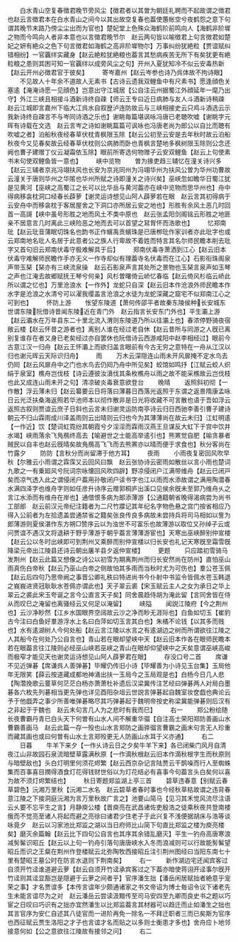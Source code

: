<!-- { "loadSidebar": true } -->
　　白水青山空复春徴君晚节旁风尘【徴君者以其曽为朝廷礼聘而不起故谓之徴君也赵云言徴君本在白水青山之间今以其出故空复春也葢使蕙帐空兮夜鹤怨之意下句谓其晚节末路乃傍尘尘出而为官也】楚妃堂上色殊众海鹤阶前鸣向人【海鹤非阶墀之物而今鸣向人者非本意也以言徴君晚节尔　赵云两句皆以喻徴君上句言徴君如楚妃之妍有絶众之色下句言徴君如海鹤之高非阶墀物尔】万事纠纷犹絶粒【贾谊赋纠错相纷】一官覊绊实藏身【赵云絶粒犹絶粮也葢言其愁病疾苦无所下有矣犹更有絶粒粮之患则其困可知一官覊绊以成旁风尘之句】开州入夏犹知冷不似云安毒热新【赵云开州必徴君官于彼矣】
　　寄岑嘉州【赵云岑参也诗乃呉体故不拘诗眼】
　　不见故人十年余不道故人无素书【古诗云遗我双鲤鱼中有尺素书】愿逢顔色关塞逺【淹淹诗愿一见顔色】岂意出守江城居【公自注云州据蜀江外顔延年一麾乃出守】外江三峡且相接斗酒新诗终自疎【师云王专曰近日病肺与友人斗酒新诗稍疎　赵云江城即言嘉州下临大冮呉水自叙歴泸连防故云与三峡相接史云只鸡斗酒选云示我新诗终自疎言不与岑同诗酒之乐也】谢眺毎篇堪讽咏冯唐已老聴吹嘘【谢眺字元晖有诗载在文选　赵云言岑之诗如谢眺篇篇可讽咏也冯唐老尚为郎公以自比而聴有吹嘘之者】泊船秋夜经春草伏枕青枫限玉除【赵云公初至云安是去年秋时故云泊船秋夜今又见春矣故云经春草伏枕则公病肺而卧也青枫言楚地多枫树限玉除则公念还阙也曹子建赠丁仪云凝霜依玉除】眼前所寄选何物赠子云安双鲤鱼【赵云上句使素书末句使双鲤鱼皆一意也】
　　峡中览物
　　曽为掾吏趋三辅忆在潼关诗兴多【赵云三辅者京兆冯翊扶风也长安为京兆同州为冯翊华州为扶风公曽为华州功曹故云潼关于唐则华州之华隂也华州所赋之诗即潼关之诗兴矣】巫峡忽如瞻华日蜀江犹是见黄河【巫峡之高蜀江之长可以比华岳与黄河葢亦在峡中览物而思华州也】舟中得病移衾枕洞口经春长薜萝【谢灵运诗想见山阿人薜萝若在眼　赵云言其初得病于云安舟中而移衾枕于客居屋舍之下洞口亦所居云安之地也】形胜有余风土恶几时回首一高謌【峡中虽号形胜之地而风土不类中原也　赵云张孟阳剑阁铭云形胜之地匪亲不居意言几时离此三峡险恶之地而去可以首望之冩胷怀而浩歌也】
　　忆郑南玭【赵云玭音蒲眠切珠名也韵书正作蠙禹贡蠙珠是已唐栁玭作家训者亦此玭字也或云郑南地名玭人名居于此意者公之族人行卑故不着姓而特言其名尔师民瞻本削去玭字又首句旧云郑南伏毒守极难解具于后】
　　郑南伏毒寺萧洒到江心【赵云旧本伏毒守难解师民瞻作手亦无义一作寺却似有理葢寺名伏毒而在江心】石影衔珠阁泉声带玉琹【琹亦有三峡流泉操　赵云石影泉声言其处所之景物也玉琹言泉声如玉琴之声也江淹去故郷赋抚王琴兮何亲】风杉曽曙倚云峤忆春临【赵云倚风杉临云峤此所以谓之忆也】万里沧浪水【一作外】龙蛇只自深【赵云旧本作沧浪外师民瞻本作水字是沧浪之水清兮可以濯我缨盖言沧浪之水徒为龙蛇深藏之窟宅不似郑南江心之可到也】
　　怀防上游
　　怅望东陵道【萧何传邵平者故秦东陵侯种长安城东世谓东陵阮借诗昔闻东陵近在青门外　赵云指言长安东门外也】平生灞上游【赵云灞水在万年县东二十里北流入渭则东陵道乃所以往灞上也】春浓停野骑夜宿敞云楼【赵云怀昔之游者也】离别人谁在经过老自休【赵云昔所与同游之人旣已离别复谁存在者又身已老矣经过亦自罢休也阮借诗云西游咸阳中赵李相经过】眼前今古意江汉一归舟【赵云王怀灞上而欲归盖言眼前有今古无穷之意特在一舟从江汉以归也谢元晖云天际识归舟】
　　雨
　　万木云深隠连山雨未开风扉掩不定水鸟去仍囘【赵云风扉舟中之门也水鸟去仍囘乃舟中所见矣】蛟馆如鸣抒【江赋云蛟人织绢于泉室】樵舟岂伐枝【诗云遵彼汝濆伐其条枚樵舟以雨之故不能采樵故云岂伐枝也此又成连山雨未开之句】清凉破炎毒衰意欲登台
　　晚晴
　　返照斜初彻【一作散】浮云薄未归【赵云纂要云日将落曰薄暮日西落光返照于东谓之返景隋康孟咏日云光泛扶桑海返照若华池师本以彻作散非是日光将收藏不可言散也语于吾如浮云返照古叙则贾谊云庶子日斜也云言未归谢灵运防南亭诗云归日西驰李善引曹子建诗朝云不归山霖雨成川泽盖雨则云出晴则云归也今为其薄薄尚在故云未归】江虹明逺【一作近】饮【楚词虹霓纷其朝霞兮夕淫淫而霖雨汉燕王旦谋反大虹下于宫中饮井水竭】峡雨落余飞鳬鴈终高去【喻避世之士能高举逺引也】熊罴觉自肥【喻贪暴者贼民以自丰也赵云旣晴矣故鳬鴈高飞飞而去熊罴亦以晴而便于求食也】秋分客尚在竹露夕
　　防防【言秋分而尚留滞于他方耳】
　　夜雨
　　小雨夜复密回风吹早秋【尔雅云小雨谓之霖霂又云回风曰飘　赵云张协诗云密雨如散丝以言小雨也楚词九歌之一有乗廻风兮阮词宗咏懐回风吹四辟】野凉侵闭户江满带维舟【赵云已闭戸矣而凉气透入此之谓侵闭户葢用孙敬闭户读书字也江以雨而水添故谓之满用陶潜春水满四泽字也维舟字则如任彦升诗序云赠郭桐庐出溪口见侯余旣未至郭乃维舟乆之言江水添而有维舟在岸也】通借恨多病为郎添薄游【公通籍朝省晚得渴病尝为尚书工部郎　赵云前汉元帝纪注籍者为二尺竹牃记其年纪名字物色悬之宫门按省相应乃得入公前者为左拾遗盖尝通禁省之籍矣张良传良多病故未尝持兵将司马相如以訾为郎薄游则夏侯湛作东方朔□赞序云以为浊世不可富乐也故薄游以取位又孙绰子云或问贾谊不遇汉文将退耕于野乎薄游于朝乎葢言薄薄游宦也】天寒出巫峡醉别仲宣楼【赵云公以冬时出峡即可到荆州又乘醉而别仲宣楼以归长安也礼记天寒旣至霜雪旣降梁元帝出江陵县还诗云朝出屠羊县夕返仲宣楼】
　　更题
　　只应踏初雪骑马发荆州【赵云此篇又想像之诗公以初雪为期离荆州而归长安然尚在防州】直怕巫山雨真伤白帝秋【赵云乃巫山白帝之侧故怕其多雨而当秋时尤为可伤也】羣公苍玉佩【赵云后四句乃思帝阙之事晋公卿礼秩曰特进尚书今仆射中书监令皆佩水苍玉韩退之峩峩进贤冠耿耿水苍佩亦谓此也】天子翠云裘【宋玉赋云主人之女为承日之华上翠云之裘此宋玉夸诞之言今公直言天子矣】同舍晨趋侍胡为淹此留【言同舍皆在侍从而叹巳之淹留也离骚经云又何足以淹留】
　　峡隘
　　闻説江陵府【今之荆州也】云沙净眇然【江乡水国眼界空阔故云沙之净而眇无涯际也】白鱼如切玉【崔豹古今注曰白鱼好羣游浮水上名曰白萍如切玉言其白也】朱橘不论钱【以其多而贱也】水有逺湖树人今何处船【赵云言江陵以水言之有逺湖边之树而所谓欲往江陵之人其船今在何处乃公自言也】青山若在眼却望峡中天【赵云旧本作各在眼师民瞻本若在眼葢言往江陵则必经巫山峡若巫峡之青山在眼却仰望峡中之天矣意谓巫峡高峻而极窄才能见天也谢灵运诗想见山阿人薜萝君在眼】
　　存没口号二首
　　席谦不见近弹碁【席谦呉人善弹碁】毕耀仍传旧小诗【毕耀善为小诗见玉台集】玉局他年无限笑【薛云按道藏成都地神涌出扶一玉局今之玉局观是也】白杨今日几人悲【陶濳挽歌云蔓草何茫茫白杨亦萧萧杜补遗后汉梁冀传注艺经曰弹碁两人对局白墨碁各六枚先列碁相当更先弹也详见酉阳杂俎云世説言弹碁起自魏室妆奁戯也典论云予于他戯弄之事少所善唯弹碁略尽其巧弹碁起于魏明帝按史称梁冀能弹碁则后汉有之非起于于魏也　赵云末句言几人为之悲时有我而巳】
　　右一
　　郑公粉绘随长夜曹霸丹青已白头天下何曽有山水人间不解重华骝【自注高士荣阳郑防善画山水曹霸善画马　赵云此篇一存一殁也山水言郑防之画骅骝言曹霸之画末句言无人珍重而藏其画也或曰何曽有山水土言郑殁更无人防画山水耳于义亦通】
　　右二
　　日暮
　　牛羊下来夕【一作乆诗云日之夕矣牛羊下来】各已闭柴门风月自清夜江山非故园石泉流暗壁草露满秋原【一作滴秋根赵云旧本作滴秋根字生而秋原则与暗壁敌也】头白灯明里何须花烬繁【赵云西京杂记言陆贾云干鹊噪而行人至蜘蛛集而百事喜目撋得酒食灯花得钱财世俗以为灯花结必有喜事今句葢言头白矣何以喜为故不须灯烬繁结也】
　　秋日寄题郑监湖上亭三首
　　碧草违春意【别赋云春草碧色】沅湘万里秋【沅湘二水名　赵云碧草者春时事也今经秋草枯故谓之违背春意江陵之下接洞庭沅湘为言万里秋故广言之】池要山简马【见习其禾觉风流尽注语云乆要不忘平生之言】月静庾公楼【晋庾亮在武昌诸佐吏殷浩之徒乘秋夜共登南楼俄而不觉亮至诸人将起而避之亮徐曰诸君少住老子于此兴复不浅便据胡床与浩等谈咏竟夕　赵云以习家池比郑监之湖以当日府师比山简下句直比郑监之楼为庾亮楼矣】磨灭余篇翰【赵云比下四句公自言也其序其余错乱磨灭】平生一钓舟高唐寒浪减髣髴识昭丘【赵云以上句一钓舟引落句唐唐峡水入冬而浪减则可以行故能髣髴望昭丘而识之王粲在荆州作登楼赋云北弥陶牧西接昭丘注引荆州图经曰当阳东南七十里有楚昭王墓公时在防言水退则下荆南矣】
　　右一
　　新作湖边宅还闻宾客过自须开竹迳谁道避云萝【赵云自须开竹迳承宾客过之下葢亦暗使蒋诩开迳事尔旣开竹迳则其迳显豁岂是隠避于云萝之间者乎】官序潘生拙【潘岳闲居赋拙者絶意乎宠荣之事】才名贾谊多【本传言谊年少颇通诸家之书文帝诏为博士毎诏令议下诸老先生未能言谊尽为之对　赵云潘岳云尝读汲黯传至司马安四至九卿而良史书之题以巧宦之日叹曰巧识有之拙亦宜然潘生以比郑监葢言其材器可以趋迁而止如潘生之拙也其言官序为安仁自述其八徒官而一进阶再免一除名一不拜迁职者三而已矣斯为官序也西征赋云贾生洛阳之才子也言谊才名而贴之以多则士衡患才多也】舍舟应卜地邻接意何如【公之意欲往江陵故有接邻之问】
　　右二
